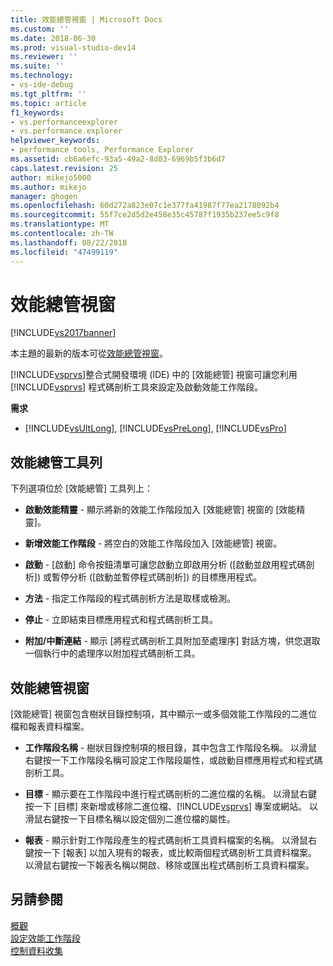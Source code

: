 ```yaml
---
title: 效能總管視窗 | Microsoft Docs
ms.custom: ''
ms.date: 2018-06-30
ms.prod: visual-studio-dev14
ms.reviewer: ''
ms.suite: ''
ms.technology:
- vs-ide-debug
ms.tgt_pltfrm: ''
ms.topic: article
f1_keywords:
- vs.performanceexplorer
- vs.performance.explorer
helpviewer_keywords:
- performance tools, Performance Explorer
ms.assetid: cb6a6efc-93a5-49a2-8d03-6969b5f3b6d7
caps.latest.revision: 25
author: mikejo5000
ms.author: mikejo
manager: ghogen
ms.openlocfilehash: 60d272a823e07c1e377fa41987f77ea2178092b4
ms.sourcegitcommit: 55f7ce2d5d2e458e35c45787f1935b237ee5c9f8
ms.translationtype: MT
ms.contentlocale: zh-TW
ms.lasthandoff: 08/22/2018
ms.locfileid: "47499119"
---
```

# <a name="performance-explorer-window"></a>效能總管視窗
[!INCLUDE[vs2017banner](../includes/vs2017banner.md)]

本主題的最新的版本可從[效能總管視窗](https://docs.microsoft.com/visualstudio/profiling/performance-explorer-window)。  
  
[!INCLUDE[vsprvs](../includes/vsprvs-md.md)]整合式開發環境 (IDE) 中的 [效能總管] 視窗可讓您利用 [!INCLUDE[vsprvs](../includes/vsprvs-md.md)] 程式碼剖析工具來設定及啟動效能工作階段。  
  
 **需求**  
  
-   [!INCLUDE[vsUltLong](../includes/vsultlong-md.md)], [!INCLUDE[vsPreLong](../includes/vsprelong-md.md)], [!INCLUDE[vsPro](../includes/vspro-md.md)]  
  
## <a name="performance-explorer-toolbar"></a>效能總管工具列  
 下列選項位於 [效能總管] 工具列上：  
  
-   **啟動效能精靈** - 顯示將新的效能工作階段加入 [效能總管] 視窗的 [效能精靈]。  
  
-   **新增效能工作階段** - 將空白的效能工作階段加入 [效能總管] 視窗。  
  
-   **啟動** - [啟動] 命令按鈕清單可讓您啟動立即啟用分析 ([啟動並啟用程式碼剖析]) 或暫停分析 ([啟動並暫停程式碼剖析]) 的目標應用程式。  
  
-   **方法** - 指定工作階段的程式碼剖析方法是取樣或檢測。  
  
-   **停止** - 立即結束目標應用程式和程式碼剖析工具。  
  
-   **附加/中斷連結** - 顯示 [將程式碼剖析工具附加至處理序] 對話方塊，供您選取一個執行中的處理序以附加程式碼剖析工具。  
  
## <a name="performance-explorer-window"></a>效能總管視窗  
 [效能總管] 視窗包含樹狀目錄控制項，其中顯示一或多個效能工作階段的二進位檔和報表資料檔案。  
  
-   **工作階段名稱** - 樹狀目錄控制項的根目錄，其中包含工作階段名稱。 以滑鼠右鍵按一下工作階段名稱可設定工作階段屬性，或啟動目標應用程式和程式碼剖析工具。  
  
-   **目標** - 顯示要在工作階段中進行程式碼剖析的二進位檔的名稱。 以滑鼠右鍵按一下 [目標] 來新增或移除二進位檔、[!INCLUDE[vsprvs](../includes/vsprvs-md.md)] 專案或網站。 以滑鼠右鍵按一下目標名稱以設定個別二進位檔的屬性。  
  
-   **報表** - 顯示針對工作階段產生的程式碼剖析工具資料檔案的名稱。 以滑鼠右鍵按一下 [報表] 以加入現有的報表，或比較兩個程式碼剖析工具資料檔案。 以滑鼠右鍵按一下報表名稱以開啟、移除或匯出程式碼剖析工具資料檔案。  
  
## <a name="see-also"></a>另請參閱  
 [概觀](../profiling/overviews-performance-tools.md)   
 [設定效能工作階段](../profiling/configuring-performance-sessions.md)   
 [控制資料收集](../profiling/controlling-data-collection.md)



